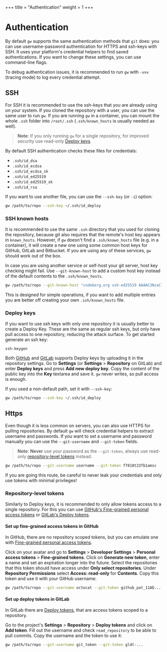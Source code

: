 +++
title = "Authentication"
weight = 1
+++

# Authentication

By default `gw` supports the same authentication methods that `git` does: you can use username-password authentication for HTTPS and ssh-keys with SSH. It uses your platform's credential helpers to find saved authentications. If you want to change these settings, you can use command-line flags.

To debug authentication issues, it is recommended to run `gw` with `-vvv` (tracing mode) to log every credential attempt.

## SSH

For SSH it is recommended to use the ssh-keys that you are already using on your system. If you cloned the repository with a user, you can use the same user to run `gw`. If you are running `gw` in a container, you can mount the whole `.ssh` folder into `/root/.ssh` (`.ssh/known_hosts` is usually needed as well).

> **Note**: If you only running `gw` for a single repository, for improved security use read-only [Deploy keys](#deploy-keys).

By default SSH authentication checks these files for credentials:

-   `.ssh/id_dsa`
-   `.ssh/id_ecdsa`
-   `.ssh/id_ecdsa_sk`
-   `.ssh/id_ed25519`
-   `.ssh/id_ed25519_sk`
-   `.ssh/id_rsa`

If you want to use another file, you can use the `--ssh-key` (or `-i`) option:

```sh
gw /path/to/repo --ssh-key ~/.ssh/id_deploy
```

### SSH known hosts

It is recommended to use the same `.ssh` directory that you used for cloning the repository, because git also requires that the remote's host key appears in `known_hosts`. However, if `gw` doesn't find a `.ssh/known_hosts` file (e.g. in a container), it will create a new one using some common host keys for GitHub, GitLab and Bitbucket. If you are using any of these services, `gw` should work out of the box.

In case you are using another service or self-host your git server, host key checking might fail. Use `--git-known-host` to add a custom host key instead of the default contents to the `.ssh/known_hosts`.

```sh
gw /path/to/repo --git-known-host "codeberg.org ssh-ed25519 AAAAC3NzaC1lZDI1NTE5AAAAIIVIC02vnjFyL+I4RHfvIGNtOgJMe769VTF1VR4EB3ZB"
```

This is designed for simple operations, if you want to add multiple entries you are better off creating your own `.ssh/known_hosts` file.

### Deploy keys

If you want to use ssh keys with only one repository it is usually better to create a Deploy Key. These are the same as regular ssh keys, but only have pull access to one repository, reducing the attack surface. To get started generate an ssh key:

```
ssh-keygen
```

Both [GitHub](https://docs.github.com/en/authentication/connecting-to-github-with-ssh/managing-deploy-keys) and [GitLab](https://docs.gitlab.com/ee/user/project/deploy_keys) supports Deploy keys by uploading it in the repository settings. Go to **Settings** (or **Settings** > **Repository** on GitLab) and enter **Deploy keys** and press **Add new deploy key**. Copy the content of the public key into the **Key** textarea and save it. `gw` never writes, so pull access is enough.

If you used a non-default path, set it with `--ssh-key`:

```sh
gw /path/to/repo --ssh-key ~/.ssh/id_deploy
```

## Https

Even though it is less common on servers, you can also use HTTPS for pulling repositories. By default `gw` will check credential helpers to extract username and passwords. If you want to set a username and password manually you can use the `--git-username` and `--git-token` fields.

> **Note**: **Never** use your password as the `--git-token`, always use read-only [repository-level tokens](#repository-level-tokens) instead.

```sh
gw /path/to/repo --git-username username --git-token f7818t23fb1amsc
```

If you are going this route, be careful to never leak your credentials and only use tokens with minimal privileges!

### Repository-level tokens

Similarly to Deploy keys, it is recommended to only allow tokens access to a single repository. For this you can use [GitHub's Fine-grained personal access tokens](https://docs.github.com/en/authentication/keeping-your-account-and-data-secure/managing-your-personal-access-tokens#creating-a-fine-grained-personal-access-token) or [GitLab's Deploy tokens](https://docs.gitlab.com/ee/user/project/deploy_tokens/).

#### Set up fine-grained access tokens in GitHub

In GitHub, there are no repository scoped tokens, but you can emulate one with [Fine-grained personal access tokens](https://docs.github.com/en/authentication/keeping-your-account-and-data-secure/managing-your-personal-access-tokens#creating-a-fine-grained-personal-access-token).

Click on your avatar and go to **Settings** > **Developer Settings** > **Personal access tokens** > **Fine-grained tokens**. Click on **Generate new token**, enter a name and set an expiration longer into the future. Select the repositories that this token should have access under **Only select repositories**. Under **Repository Permissions** select **Access: read-only** for **Contents**. Copy this token and use it with your GitHub username:

```sh
gw /path/to/repo --git-username octocat --git-token github_pat_11AD...
```

#### Set up deploy tokens in GitLab

In GitLab there are [Deploy tokens](https://docs.gitlab.com/ee/user/project/deploy_tokens/), that are access tokens scoped to a repository.

Go to the project's **Settings** > **Repository** > **Deploy tokens** and click on **Add token**. Fill out the username and check `read_repository` to be able to pull commits. Copy the username and the token to use it:

```sh
gw /path/to/repo --git-username git_token --git-token gldt-...
```
